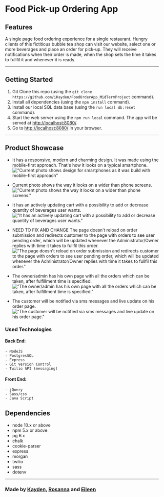 # Food Pick-up Ordering App

## Features

A single page food ordering experience for a single restaurant. Hungry clients of this fictitious bubble tea shop can visit our website, select one or more beverages and place an order for pick-up. They will receive notifications when their order is made, when the shop sets the time it takes to fullfil it and whenever it is ready.

<hr>

## Getting Started

1. Git Clone this repo (using the `git clone https://github.com/iKayden/FoodOrderApp_MidTermProject` command).
2. Install all dependencies (using the `npm install` command).
3. Install our local SQL data base (using the `run local db:reset` command).
4. Start the web server using the `npm run local` command. The app will be served at <http://localhost:8080/>.
5. Go to <http://localhost:8080/> in your browser.

<hr>

## Product Showcase

- It has a responsive, modern and charming design. It was made using the mobile-first approach. That's how it looks on a typical smartphone.!["Current photo shows design for smartphones as it was build with mobile-first approach"](public/images/1main.png)

- Current photo shows the way it looks on a wider than phone screens.!["Current photo shows the way it looks on a wider than phone screens."](public/images/1wide_main.png)
- It has an actively updating cart with a possibility to add or decrease quantity of beverages user wants.!["It has an actively updating cart with a possibility to add or decrease quantity of beverages user wants."](public/images/2cart.png)
- NEED TO FIX AND CHANGE The page doesn't reload on order submission and redirects customer to the page with orders to see user pending order, which will be updated whenever the Administrator/Owner replies with time it takes to fullfil this order.!["The page doesn't reload on order submission and redirects customer to the page with orders to see user pending order, which will be updated whenever the Administrator/Owner replies with time it takes to fullfil this order."](public/images/3customer_order.png)
- The owner/admin has his own page with all the orders which can be taken, after fulfillment time is specified.!["The owner/admin has his own page with all the orders which can be taken, after fulfillment time is specified."](public/images/4admin_order.png)
- The customer will be notified via sms messages and live update on his order page.!["The customer will be notified via sms messages and live update on his order page."](public/images/5confirmed_customer.png)

### Used Technologies

#### Back End:

    - NodeJS
    - PostgresSQL
    - Express
    - Git Version Control
    - Twilio API (messaging)

#### Front End:

    - jQuery
    - Sass/css
    - Java Script

## Dependencies

- node 10.x or above
- npm 5.x or above
- pg 6.x
- chalk
- cookie-parser
- express
- morgan
- twilio
- sass
- dotenv
<hr>

### Made by [Kayden](https://github.com/iKayden), [Rosanna](https://github.com/rosanna-z) and [Eileen](https://github.com/lyjeileen)
